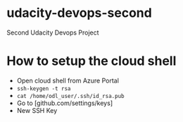 # udacity-devops-second
Second Udacity Devops Project


# How to setup the cloud shell
- Open cloud shell from Azure Portal
- `ssh-keygen -t rsa`
- `cat /home/odl_user/.ssh/id_rsa.pub`
- Go to [github.com/settings/keys]
- New SSH Key

